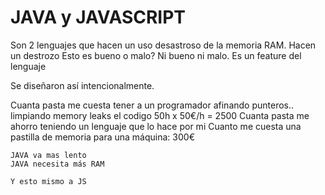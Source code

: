 # JAVA y JAVASCRIPT

Son 2 lenguajes que hacen un uso desastroso de la memoria RAM. Hacen un destrozo
Esto es bueno o malo? Ni bueno ni malo. Es un feature del lenguaje

Se diseñaron así intencionalmente.

Cuanta pasta me cuesta tener a un programador afinando punteros.. limpiando memory leaks el codigo
    50h x 50€/h = 2500
Cuanta pasta me ahorro teniendo un lenguaje que lo hace por mi
    Cuanto me cuesta una pastilla de memoria para una máquina: 300€

    JAVA va mas lento
    JAVA necesita más RAM

    Y esto mismo a JS

